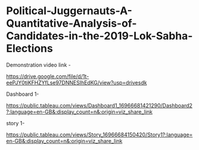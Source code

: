 # Political-Juggernauts-A-Quantitative-Analysis-of-Candidates-in-the-2019-Lok-Sabha-Elections
Demonstration video link -


https://drive.google.com/file/d/1t-eePJY0tiKFHZYfLse97DNNESIhEdKG/view?usp=drivesdk


Dashboard 1-


https://public.tableau.com/views/Dashboard1_16966681421290/Dashboard2?:language=en-GB&:display_count=n&:origin=viz_share_link


story 1-


https://public.tableau.com/views/Story_16966684150420/Story1?:language=en-GB&:display_count=n&:origin=viz_share_link
